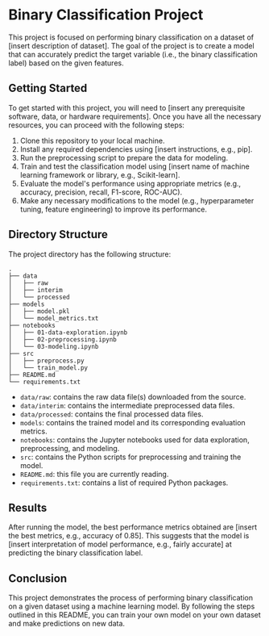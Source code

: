 # Binary Classification Project

This project is focused on performing binary classification on a dataset of [insert description of dataset]. The goal of the project is to create a model that can accurately predict the target variable (i.e., the binary classification label) based on the given features.

## Getting Started

To get started with this project, you will need to [insert any prerequisite software, data, or hardware requirements]. Once you have all the necessary resources, you can proceed with the following steps:

1. Clone this repository to your local machine.
2. Install any required dependencies using [insert instructions, e.g., pip].
3. Run the preprocessing script to prepare the data for modeling.
4. Train and test the classification model using [insert name of machine learning framework or library, e.g., Scikit-learn].
5. Evaluate the model's performance using appropriate metrics (e.g., accuracy, precision, recall, F1-score, ROC-AUC).
6. Make any necessary modifications to the model (e.g., hyperparameter tuning, feature engineering) to improve its performance.

## Directory Structure

The project directory has the following structure:

```
.
├── data
│   ├── raw
│   ├── interim
│   └── processed
├── models
│   ├── model.pkl
│   └── model_metrics.txt
├── notebooks
│   ├── 01-data-exploration.ipynb
│   ├── 02-preprocessing.ipynb
│   └── 03-modeling.ipynb
├── src
│   ├── preprocess.py
│   └── train_model.py
├── README.md
└── requirements.txt
```

* `data/raw`: contains the raw data file(s) downloaded from the source.
* `data/interim`: contains the intermediate preprocessed data files.
* `data/processed`: contains the final processed data files.
* `models`: contains the trained model and its corresponding evaluation metrics.
* `notebooks`: contains the Jupyter notebooks used for data exploration, preprocessing, and modeling.
* `src`: contains the Python scripts for preprocessing and training the model.
* `README.md`: this file you are currently reading.
* `requirements.txt`: contains a list of required Python packages.

## Results

After running the model, the best performance metrics obtained are [insert the best metrics, e.g., accuracy of 0.85]. This suggests that the model is [insert interpretation of model performance, e.g., fairly accurate] at predicting the binary classification label.

## Conclusion

This project demonstrates the process of performing binary classification on a given dataset using a machine learning model. By following the steps outlined in this README, you can train your own model on your own dataset and make predictions on new data.
